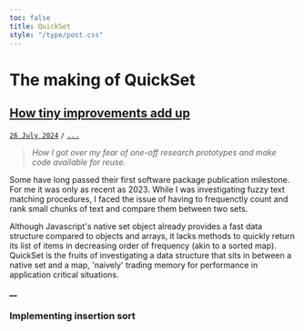 ```yaml
---
toc: false
title: QuickSet
style: "/type/post.css"
---
```


# The making of QuickSet
## [How tiny improvements add up](#post)
[`26 July 2024`](#lead) `/` [`...`](#count)

> *How I got over my fear of one-off research prototypes and make code available for reuse.*

Some have long passed their first software package publication milestone. For me it was only as recent as 2023.
While I was investigating fuzzy text matching procedures, I faced the issue of having to frequenctly count and rank small chunks of text and compare them between two sets.

Although Javascript's native set object already provides a fast data structure compared to objects and arrays,
it lacks methods to quickly return its list of items in decreasing order of frequency (akin to a sorted map).
QuickSet is the fruits of investigating a data structure that sits in between a native set and a map,
'naively' trading memory for performance in application critical situations.

[__](#fold)

### Implementing insertion sort
